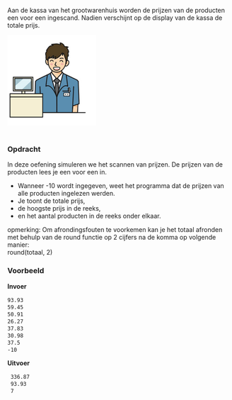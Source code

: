 Aan de kassa van het grootwarenhuis worden de prijzen van de producten een voor een ingescand. Nadien verschijnt op de display van de kassa de totale prijs.
<br>  
<div class="dodona-centered-group"><img src="media/kassa.png" width="200" height="204"></div>
<br>

### Opdracht

In deze oefening simuleren we het scannen van prijzen. De prijzen van de producten lees je een voor een in. 
- Wanneer -10 wordt ingegeven, weet het programma dat de prijzen van alle producten ingelezen werden. 
- Je toont de totale prijs, 
- de hoogste prijs in de reeks, 
- en het aantal producten in de reeks onder elkaar.

opmerking: 
Om afrondingsfouten te voorkemen kan je het totaal afronden met behulp van de round functie op 2 cijfers na de komma op volgende manier:  
round(totaal, 2)

### Voorbeeld

**Invoer**

    93.93
    59.45
    50.91
    26.27
    37.83
    30.98
    37.5
    -10

**Uitvoer**

     336.87
     93.93
     7
